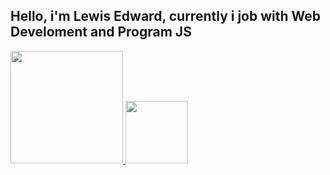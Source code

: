 ## Hello, i'm Lewis Edward, currently i job with Web Develoment and Program JS
<div align="left">
  <a href="https://github.com/L-EdwardBishop">
  <img height="180em" src="https://github-readme-stats.vercel.app/api?username=L-EdwardBishop&show_icons=true&theme=gruvbox&include_all_commits=true&count_private=true"/>
  <img height="100em" src="https://github-readme-stats.vercel.app/api/top-langs/?username=L-EdwardBishop&layout=compact&langs_count=7&theme=gruvbox"/>
<a 
</div> 
    
  ##
 
    
